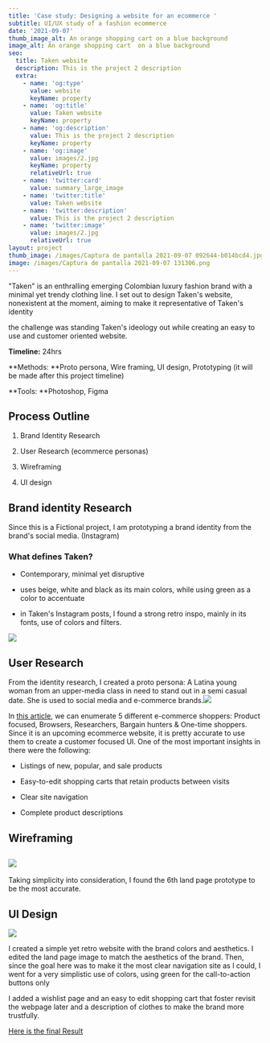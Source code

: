 ```yaml
---
title: 'Case study: Designing a website for an ecommerce '
subtitle: UI/UX study of a fashion ecommerce
date: '2021-09-07'
thumb_image_alt: An orange shopping cart on a blue background
image_alt: An orange shopping cart  on a blue background
seo:
  title: Taken website
  description: This is the project 2 description
  extra:
    - name: 'og:type'
      value: website
      keyName: property
    - name: 'og:title'
      value: Taken website
      keyName: property
    - name: 'og:description'
      value: This is the project 2 description
      keyName: property
    - name: 'og:image'
      value: images/2.jpg
      keyName: property
      relativeUrl: true
    - name: 'twitter:card'
      value: summary_large_image
    - name: 'twitter:title'
      value: Taken website
    - name: 'twitter:description'
      value: This is the project 2 description
    - name: 'twitter:image'
      value: images/2.jpg
      relativeUrl: true
layout: project
thumb_image: /images/Captura de pantalla 2021-09-07 092644-b014bcd4.jpg
image: /images/Captura de pantalla 2021-09-07 131306.png
---
```

"Taken" is an enthralling emerging Colombian luxury fashion brand with a minimal yet trendy clothing line. I set out to design Taken's website, nonexistent at the moment, aiming to make it representative of Taken's identity

the challenge was standing Taken's ideology out while creating an easy to use and customer oriented website.

**Timeline:** 24hrs

\*\*Methods: \*\*Proto persona, Wire framing, UI design, Prototyping (it will be made after this project timeline)

\*\*Tools: \*\*Photoshop, Figma

## Process Outline

1.  Brand Identity Research

2.  User Research (ecommerce personas)

3.  Wireframing

4.  UI design

## Brand identity Research

Since this is a Fictional project, I am prototyping a brand identity from the brand's social media. (Instagram)

### What defines Taken?

*   Contemporary, minimal yet disruptive

*   uses beige, white and black as its main colors, while using green as a color to accentuate

*   in Taken's Instagram posts, I found a strong retro inspo, mainly in its fonts, use of colors and filters.

![](/images/Captura%20de%20pantalla%202021-09-07%20143347.png)

## User Research&#xA;

From the identity research, I created a proto persona: A Latina young woman from an upper-media class in need to stand out in a semi casual date. She is used to social media and e-commerce brands.![](https://preview--paula-velosa-fr-4afe7.stackbit.dev/\_static/app-assets/images/Captura%20de%20pantalla%202021-09-07%20144313.png)

In [this article](https://www.nngroup.com/articles/ecommerce-shoppers/), we can enumerate 5 different e-commerce shoppers: Product focused, Browsers, Researchers, Bargain hunters & One-time shoppers. Since it is an upcoming ecommerce website, it is pretty accurate to use them to create a customer focused UI. One of the most important insights in there were the following:

*   Listings of new, popular, and sale products

*   Easy-to-edit shopping carts that retain products between visits

*   Clear site navigation

*   Complete product descriptions

## Wireframing

## ![](/images/Captura%20de%20pantalla%202021-09-07%20150544.png)&#xA;

Taking simplicity into consideration, I found the 6th land page prototype to be the most accurate.

## &#xA;&#xA;UI Design

![](/images/Captura%20de%20pantalla%202021-09-07%20131306-d84ae280.png)

I created a simple yet retro website with the brand colors and aesthetics. I edited the land page image to match the aesthetics of the brand. Then, since the goal here was to make it the most clear navigation site as I could, I went for a very simplistic use of colors, using green for the call-to-action buttons only

I added a wishlist page and an easy to edit shopping cart that foster revisit the webpage later and a description of clothes to make the brand more trustfully.



[Here is the final Result](https://www.figma.com/proto/9XnkwMjCHF8jBZs3WbhdOE/taken?node-id=69%3A35\&scaling=scale-down-width\&page-id=0%3A1\&starting-point-node-id=69%3A35)
